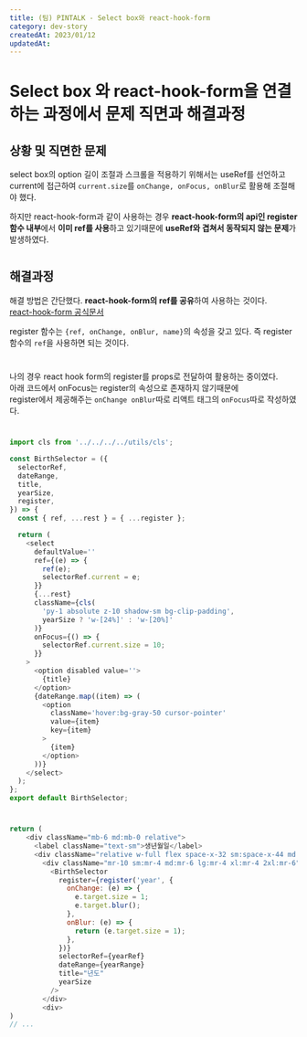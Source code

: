 ```yaml
---
title: (팀) PINTALK - Select box와 react-hook-form
category: dev-story
createdAt: 2023/01/12
updatedAt:
---
```


# Select box 와 react-hook-form을 연결하는 과정에서 문제 직면과 해결과정

## 상황 및 직면한 문제

select box의 option 길이 조절과 스크롤을 적용하기 위해서는 useRef를 선언하고 current에 접근하여 `current.size`를 `onChange, onFocus, onBlur`로 활용해 조절해야 했다.

하지만 react-hook-form과 같이 사용하는 경우 **react-hook-form의 api인 register 함수 내부**에서 **이미 ref를 사용**하고 있기때문에 **useRef와 겹쳐서 동작되지 않는 문제**가 발생하였다.

#

## 해결과정

해결 방법은 간단했다. **react-hook-form의 ref를 공유**하여 사용하는 것이다.  
[react-hook-form 공식문서](https://www.react-hook-form.com/faqs/#Howtosharerefusage)

register 함수는 `{ref, onChange, onBlur, name}`의 속성을 갖고 있다. 즉 register함수의 `ref`을 사용하면 되는 것이다.

#

나의 경우 react hook form의 register를 props로 전달하여 활용하는 중이였다.  
아래 코드에서 onFocus는 register의 속성으로 존재하지 않기때문에  
register에서 제공해주는 `onChange onBlur`따로 리액트 태그의 `onFocus`따로 작성하였다.

#

```javascript
import cls from '../../../../utils/cls';

const BirthSelector = ({
  selectorRef,
  dateRange,
  title,
  yearSize,
  register,
}) => {
  const { ref, ...rest } = { ...register };

  return (
    <select
      defaultValue=''
      ref={(e) => {
        ref(e);
        selectorRef.current = e;
      }}
      {...rest}
      className={cls(
        'py-1 absolute z-10 shadow-sm bg-clip-padding',
        yearSize ? 'w-[24%]' : 'w-[20%]'
      )}
      onFocus={() => {
        selectorRef.current.size = 10;
      }}
    >
      <option disabled value=''>
        {title}
      </option>
      {dateRange.map((item) => (
        <option
          className='hover:bg-gray-50 cursor-pointer'
          value={item}
          key={item}
        >
          {item}
        </option>
      ))}
    </select>
  );
};
export default BirthSelector;
```

#

```javascript
return (
    <div className="mb-6 md:mb-0 relative">
      <label className="text-sm">생년월일</label>
      <div className="relative w-full flex space-x-32 sm:space-x-44 md:space-x-28 lg:space-x-24 2xl:space-x-28">
        <div className="mr-10 sm:mr-4 md:mr-6 lg:mr-4 xl:mr-4 2xl:mr-6">
          <BirthSelector
            register={register('year', {
              onChange: (e) => {
                e.target.size = 1;
                e.target.blur();
              },
              onBlur: (e) => {
                return (e.target.size = 1);
              },
            })}
            selectorRef={yearRef}
            dateRange={yearRange}
            title="년도"
            yearSize
          />
        </div>
        <div>
)
// ...
```
